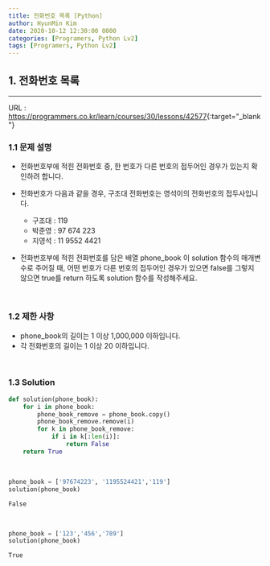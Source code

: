 ```yaml
---
title: 전화번호 목록 [Python]
author: HyunMin Kim
date: 2020-10-12 12:30:00 0000
categories: [Programers, Python Lv2]
tags: [Programers, Python Lv2]
---
```


## 1. 전화번호 목록
---

URL :  <https://programmers.co.kr/learn/courses/30/lessons/42577>{:target="_blank"}

### 1.1 문제 설명
- 전화번호부에 적힌 전화번호 중, 한 번호가 다른 번호의 접두어인 경우가 있는지 확인하려 합니다.
- 전화번호가 다음과 같을 경우, 구조대 전화번호는 영석이의 전화번호의 접두사입니다.

    - 구조대 : 119
    - 박준영 : 97 674 223
    - 지영석 : 11 9552 4421

- 전화번호부에 적힌 전화번호를 담은 배열 phone_book 이 solution 함수의 매개변수로 주어질 때, 어떤 번호가 다른 번호의 접두어인 경우가 있으면 false를 그렇지 않으면 true를 return 하도록 solution 함수를 작성해주세요.

<br>

### 1.2 제한 사항
- phone_book의 길이는 1 이상 1,000,000 이하입니다.
- 각 전화번호의 길이는 1 이상 20 이하입니다.

<br>

### 1.3 Solution

```python
def solution(phone_book):
    for i in phone_book:
        phone_book_remove = phone_book.copy()
        phone_book_remove.remove(i)
        for k in phone_book_remove:
            if i in k[:len(i)]:
                return False
    return True
```

<br>

```python
phone_book = ['97674223', '1195524421','119']
solution(phone_book)
```
    False

<br>


```python
phone_book = ['123','456','789']
solution(phone_book)
```
    True